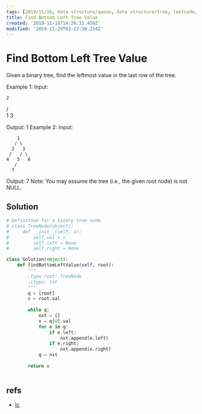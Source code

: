```yaml
---
tags: [2019/11/16, data structure/queue, data structure/tree, leetcode/513, method/traversal/bfs]
title: Find Bottom Left Tree Value
created: '2019-11-16T14:26:31.450Z'
modified: '2019-11-29T03:22:30.214Z'
---
```


# Find Bottom Left Tree Value

Given a binary tree, find the leftmost value in the last row of the tree.

Example 1:
Input:

    2
   / \
  1   3

Output:
1
Example 2:
Input:

        1
       / \
      2   3
     /   / \
    4   5   6
       /
      7

Output:
7
Note: You may assume the tree (i.e., the given root node) is not NULL.


## Solution

```python
# Definition for a binary tree node.
# class TreeNode(object):
#     def __init__(self, x):
#         self.val = x
#         self.left = None
#         self.right = None

class Solution(object):
    def findBottomLeftValue(self, root):
        """
        :type root: TreeNode
        :rtype: int
        """
        q = [root]
        v = root.val
        
        while q:
            nxt = []
            v = q[0].val
            for e in q:
                if e.left:
                    nxt.append(e.left)
                if e.right:
                    nxt.append(e.right)
            q = nxt
        
        return v
                
```

## refs

* [lc](https://leetcode.com/problems/find-bottom-left-tree-value/)

